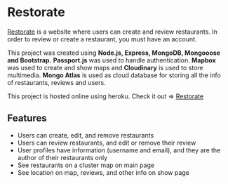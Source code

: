 # Restorate



[Restorate](https://afternoon-brushlands-75563.herokuapp.com/) is a website where users can create and review restaurants. In order to review or create a restaurant, you must have an account.

This project was created using **Node.js, Express, MongoDB, Mongooose and Bootstrap.** **Passport.js** was used to handle authentication. **Mapbox** was used to create and show maps and **Cloudinary** is used to store multimedia. **Mongo Atlas** is used as cloud database for storing all the info of restaurants, reviews and users. 

This project is hosted online using heroku. Check it out => [Restorate](https://afternoon-brushlands-75563.herokuapp.com/)

## Features
* Users can create, edit, and remove restaurants
* Users can review restaurants, and edit or remove their review
* User profiles have information (username and email), and they are the author of their restaurants only
* See restaurants on a cluster map on main page
* See location on map, reviews, and other info on show page



